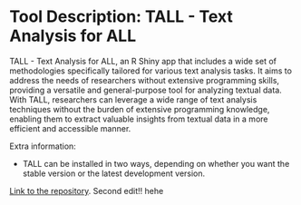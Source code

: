# Tool Description: TALL - Text Analysis for ALL
TALL - Text Analysis for ALL, an R Shiny app that includes a wide set of methodologies specifically tailored for various text analysis tasks. It aims to address the needs of researchers without extensive programming skills, providing a versatile and general-purpose tool for analyzing textual data. With TALL, researchers can leverage a wide range of text analysis techniques without the burden of extensive programming knowledge, enabling them to extract valuable insights from textual data in a more efficient and accessible manner.

Extra information:
- TALL can be installed in two ways, depending on whether you want the stable version or the latest development version.

[Link to the repository](https://github.com/massimoaria/tall). Second edit!! hehe
